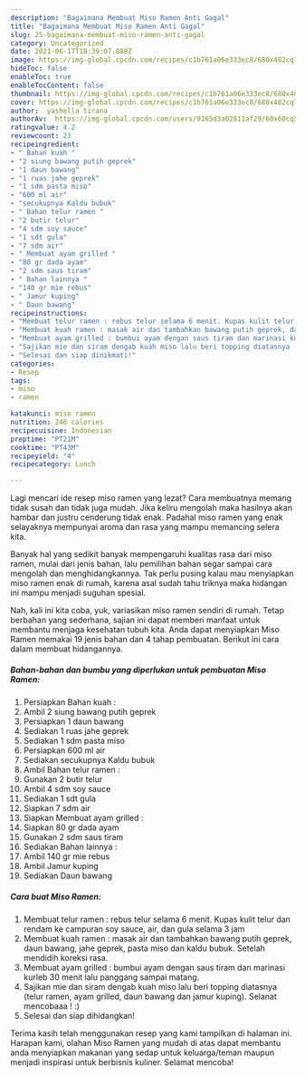 ```yaml
---
description: "Bagaimana Membuat Miso Ramen Anti Gagal"
title: "Bagaimana Membuat Miso Ramen Anti Gagal"
slug: 25-bagaimana-membuat-miso-ramen-anti-gagal
category: Uncategorized
date: 2021-06-17T18:39:07.888Z
image: https://img-global.cpcdn.com/recipes/c1b761a06e333ec8/680x482cq70/miso-ramen-foto-resep-utama.jpg
hideToc: false
enableToc: true
enableTocContent: false
thumbnail: https://img-global.cpcdn.com/recipes/c1b761a06e333ec8/680x482cq70/miso-ramen-foto-resep-utama.jpg
cover: https://img-global.cpcdn.com/recipes/c1b761a06e333ec8/680x482cq70/miso-ramen-foto-resep-utama.jpg
author:  yashella tirana
authorAv:  https://img-global.cpcdn.com/users/9165d3a02811af29/60x60cq50/avatar.jpg
ratingvalue: 4.2
reviewcount: 23
recipeingredient:
- " Bahan kuah "
- "2 siung bawang putih geprek"
- "1 daun bawang"
- "1 ruas jahe geprek"
- "1 sdm pasta miso"
- "600 ml air"
- "secukupnya Kaldu bubuk"
- " Bahan telur ramen "
- "2 butir telur"
- "4 sdm soy sauce"
- "1 sdt gula"
- "7 sdm air"
- " Membuat ayam grilled "
- "80 gr dada ayam"
- "2 sdm saus tiram"
- " Bahan lainnya "
- "140 gr mie rebus"
- " Jamur kuping"
- " Daun bawang"
recipeinstructions:
- "Membuat telur ramen : rebus telur selama 6 menit. Kupas kulit telur dan rendam ke campuran soy sauce, air, dan gula selama 3 jam"
- "Membuat kuah ramen : masak air dan tambahkan bawang putih geprek, daun bawang, jahe geprek, pasta miso dan kaldu bubuk. Setelah mendidih koreksi rasa."
- "Membuat ayam grilled : bumbui ayam dengan saus tiram dan marinasi kurleb 30 menit lalu panggang sampai matang."
- "Sajikan mie dan siram dengab kuah miso lalu beri topping diatasnya (telur ramen, ayam grilled, daun bawang dan jamur kuping). Selanat mencobaaa ! :)"
- "Selesai dan siap dinikmati!"
categories:
- Resep
tags:
- miso
- ramen

katakunci: miso ramen 
nutrition: 246 calories
recipecuisine: Indonesian
preptime: "PT21M"
cooktime: "PT43M"
recipeyield: "4"
recipecategory: Lunch

---
```



Lagi mencari ide resep miso ramen yang lezat? Cara membuatnya memang tidak susah dan tidak juga mudah. Jika keliru mengolah maka hasilnya akan hambar dan justru cenderung tidak enak. Padahal miso ramen yang enak selayaknya mempunyai aroma dan rasa yang mampu memancing selera kita.




Banyak hal yang sedikit banyak mempengaruhi kualitas rasa dari miso ramen, mulai dari jenis bahan, lalu pemilihan bahan segar sampai cara mengolah dan menghidangkannya. Tak perlu pusing kalau mau menyiapkan miso ramen enak di rumah, karena asal sudah tahu triknya maka hidangan ini mampu menjadi suguhan spesial.


Nah, kali ini kita coba, yuk, variasikan miso ramen sendiri di rumah. Tetap berbahan yang sederhana, sajian ini dapat memberi manfaat untuk membantu menjaga kesehatan tubuh kita. Anda dapat menyiapkan Miso Ramen memakai 19 jenis bahan dan 4 tahap pembuatan. Berikut ini cara dalam membuat hidangannya.

<!--inarticleads1-->

##### Bahan-bahan dan bumbu yang diperlukan untuk pembuatan Miso Ramen:

1. Persiapkan  Bahan kuah :
1. Ambil 2 siung bawang putih geprek
1. Persiapkan 1 daun bawang
1. Sediakan 1 ruas jahe geprek
1. Sediakan 1 sdm pasta miso
1. Persiapkan 600 ml air
1. Sediakan secukupnya Kaldu bubuk
1. Ambil  Bahan telur ramen :
1. Gunakan 2 butir telur
1. Ambil 4 sdm soy sauce
1. Sediakan 1 sdt gula
1. Siapkan 7 sdm air
1. Siapkan  Membuat ayam grilled :
1. Siapkan 80 gr dada ayam
1. Gunakan 2 sdm saus tiram
1. Sediakan  Bahan lainnya :
1. Ambil 140 gr mie rebus
1. Ambil  Jamur kuping
1. Sediakan  Daun bawang




<!--inarticleads2-->

##### Cara buat Miso Ramen:

1. Membuat telur ramen : rebus telur selama 6 menit. Kupas kulit telur dan rendam ke campuran soy sauce, air, dan gula selama 3 jam
1. Membuat kuah ramen : masak air dan tambahkan bawang putih geprek, daun bawang, jahe geprek, pasta miso dan kaldu bubuk. Setelah mendidih koreksi rasa.
1. Membuat ayam grilled : bumbui ayam dengan saus tiram dan marinasi kurleb 30 menit lalu panggang sampai matang.
1. Sajikan mie dan siram dengab kuah miso lalu beri topping diatasnya (telur ramen, ayam grilled, daun bawang dan jamur kuping). Selanat mencobaaa ! :)
1. Selesai dan siap dihidangkan!



Terima kasih telah menggunakan resep yang kami tampilkan di halaman ini. Harapan kami, olahan Miso Ramen yang mudah di atas dapat membantu anda menyiapkan makanan yang sedap untuk keluarga/teman maupun menjadi inspirasi untuk berbisnis kuliner. Selamat mencoba!
